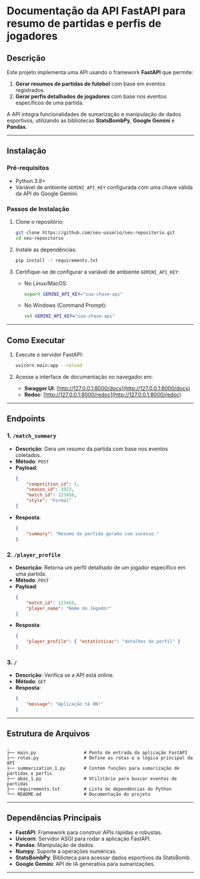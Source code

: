 # Documentação da API FastAPI para resumo de partidas e perfis de jogadores

## Descrição
Este projeto implementa uma API usando o framework **FastAPI** que permite:

1. **Gerar resumos de partidas de futebol** com base em eventos registrados.
2. **Gerar perfis detalhados de jogadores** com base nos eventos específicos de uma partida.

A API integra funcionalidades de sumarização e manipulação de dados esportivos, utilizando as bibliotecas **StatsBombPy**, **Google Gemini** e **Pandas**.

---

## Instalação

### Pré-requisitos
- Python 3.8+
- Variável de ambiente `GEMINI_API_KEY` configurada com uma chave válida da API do Google Gemini.

### Passos de Instalação

1. Clone o repositório:
   ```bash
   git clone https://github.com/seu-usuario/seu-repositorio.git
   cd seu-repositorio
   ```

2. Instale as dependências:
   ```bash
   pip install -r requirements.txt
   ```

3. Certifique-se de configurar a variável de ambiente `GEMINI_API_KEY`:
   - No Linux/MacOS:
     ```bash
     export GEMINI_API_KEY="sua-chave-api"
     ```
   - No Windows (Command Prompt):
     ```cmd
     set GEMINI_API_KEY="sua-chave-api"
     ```

---

## Como Executar

1. Execute o servidor FastAPI:
   ```bash
   uvicorn main:app --reload
   ```

2. Acesse a interface de documentação no navegador em:
   - **Swagger UI**: [http://127.0.0.1:8000/docs](http://127.0.0.1:8000/docs)
   - **Redoc**: [http://127.0.0.1:8000/redoc](http://127.0.0.1:8000/redoc)

---

## Endpoints

### **1. `/match_summary`**
- **Descrição**: Gera um resumo da partida com base nos eventos coletados.
- **Método**: `POST`
- **Payload**:
  ```json
  {
      "competition_id": 1,
      "season_id": 2023,
      "match_id": 123456,
      "style": "Formal"
  }
  ```
- **Resposta**:
  ```json
  {
      "summary": "Resumo da partida gerado com sucesso."
  }
  ```

### **2. `/player_profile`**
- **Descrição**: Retorna um perfil detalhado de um jogador específico em uma partida.
- **Método**: `POST`
- **Payload**:
  ```json
  {
      "match_id": 123456,
      "player_name": "Nome do Jogador"
  }
  ```
- **Resposta**:
  ```json
  {
      "player_profile": { "estatísticas": "detalhes do perfil" }
  }
  ```

### **3. `/`**
- **Descrição**: Verifica se a API está online.
- **Método**: `GET`
- **Resposta**:
  ```json
  {
      "message": "Aplicação tá ON!"
  }
  ```

---

## Estrutura de Arquivos

```plaintext
.
├── main.py                  # Ponto de entrada da aplicação FastAPI
├── rotas.py                 # Define as rotas e a lógica principal da API
├── summarization_1.py       # Contém funções para sumarização de partidas e perfis
├── abas_1.py                # Utilitário para buscar eventos de partidas
├── requirements.txt         # Lista de dependências do Python
└── README.md                # Documentação do projeto
```

---

## Dependências Principais
- **FastAPI**: Framework para construir APIs rápidas e robustas.
- **Uvicorn**: Servidor ASGI para rodar a aplicação FastAPI.
- **Pandas**: Manipulação de dados.
- **Numpy**: Suporte a operações numéricas.
- **StatsBombPy**: Biblioteca para acessar dados esportivos da StatsBomb.
- **Google Gemini**: API de IA generativa para sumarizações.

---
